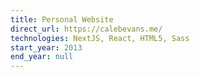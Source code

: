 ```yaml
---
title: Personal Website
direct_url: https://calebevans.me/
technologies: NextJS, React, HTML5, Sass
start_year: 2013
end_year: null
---
```

